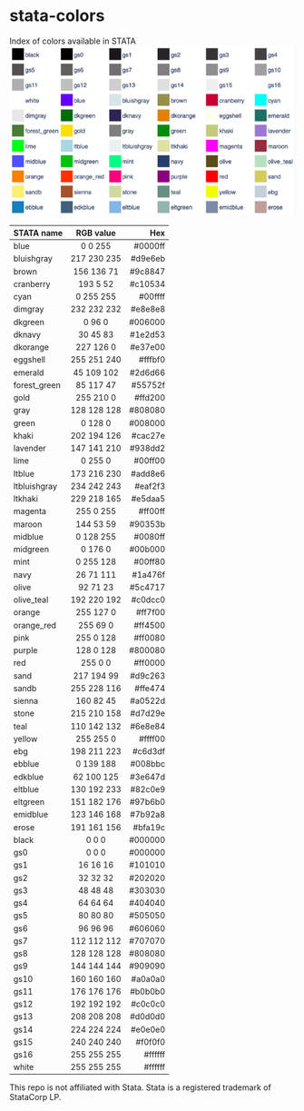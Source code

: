 # stata-colors
Index of colors available in STATA
![Screenshot](img.png)

| 	STATA name	| 	RGB value	| 	Hex	 |
| ------------- |:-------------:| -----:|						
| blue	| 	0 0 255	| 	#0000ff |
| bluishgray	| 	217 230 235	| 	#d9e6eb |
| brown	| 	156 136 71	| 	#9c8847 |
| cranberry	| 	193 5 52	| 	#c10534 |
| cyan	| 	0 255 255	| 	#00ffff |
| dimgray	| 	232 232 232	| 	#e8e8e8 |
| dkgreen	| 	0 96 0	| 	#006000 |
| dknavy	| 	30 45 83	| 	#1e2d53 |
| dkorange	| 	227 126 0	| 	#e37e00 |
| eggshell	| 	255 251 240	| 	#fffbf0 |
| emerald	| 	45 109 102	| 	#2d6d66 |
| forest_green	| 	85 117 47	| 	#55752f |
| gold	| 	255 210 0	| 	#ffd200 |
| gray	| 	128 128 128	| 	#808080 |
| green	| 	0 128 0	| 	#008000 |
| khaki	| 	202 194 126	| 	#cac27e |
| lavender	| 	147 141 210	| 	#938dd2 |
| lime	| 	0 255 0	| 	#00ff00 |
| ltblue	| 	173 216 230	| 	#add8e6 |
| ltbluishgray	| 	234 242 243	| 	#eaf2f3 |
| ltkhaki	| 	229 218 165	| 	#e5daa5 |
| magenta	| 	255 0 255	| 	#ff00ff |
| maroon	| 	144 53 59	| 	#90353b |
| midblue	| 	0 128 255	| 	#0080ff |
| midgreen	| 	0 176 0	| 	#00b000 |
| mint	| 	0 255 128	| 	#00ff80 |
| navy	| 	26 71 111	| 	#1a476f |
| olive	| 	92 71 23	| 	#5c4717 |
| olive_teal	| 	192 220 192	| 	#c0dcc0 |
| orange	| 	255 127 0	| 	#ff7f00 |
| orange_red	| 	255 69 0	| 	#ff4500 |
| pink	| 	255 0 128	| 	#ff0080 |
| purple	| 	128 0 128	| 	#800080 |
| red	| 	255 0 0	| 	#ff0000 |
| sand	| 	217 194 99	| 	#d9c263 |
| sandb	| 	255 228 116	| 	#ffe474 |
| sienna	| 	160 82 45	| 	#a0522d |
| stone	| 	215 210 158	| 	#d7d29e |
| teal	| 	110 142 132	| 	#6e8e84 |
| yellow	| 	255 255 0	| 	#ffff00 |
| ebg	| 	198 211 223	| 	#c6d3df |
| ebblue	| 	0 139 188	| 	#008bbc |
| edkblue	| 	62 100 125	| 	#3e647d |
| eltblue	| 	130 192 233	| 	#82c0e9 |
| eltgreen	| 	151 182 176	| 	#97b6b0 |
| emidblue	| 	123 146 168	| 	#7b92a8 |
| erose	| 	191 161 156	| 	#bfa19c |
| black	| 	0 0 0	| 	#000000 |
| gs0	| 	0 0 0	| 	#000000 |
| gs1	| 	16 16 16	| 	#101010 |
| gs2	| 	32 32 32	| 	#202020 |
| gs3	| 	48 48 48	| 	#303030 |
| gs4	| 	64 64 64	| 	#404040 |
| gs5	| 	80 80 80	| 	#505050 |
| gs6	| 	96 96 96	| 	#606060 |
| gs7	| 	112 112 112	| 	#707070 |
| gs8	| 	128 128 128	| 	#808080 |
| gs9	| 	144 144 144	| 	#909090 |
| gs10	| 	160 160 160	| 	#a0a0a0 |
| gs11	| 	176 176 176	| 	#b0b0b0 |
| gs12	| 	192 192 192	| 	#c0c0c0 |
| gs13	| 	208 208 208	| 	#d0d0d0 |
| gs14	| 	224 224 224	| 	#e0e0e0 |
| gs15	| 	240 240 240	| 	#f0f0f0 |
| gs16	| 	255 255 255	| 	#ffffff |
| white	| 	255 255 255	| 	#ffffff |





This repo is not affiliated with Stata. 
Stata is a registered trademark of StataCorp LP.
